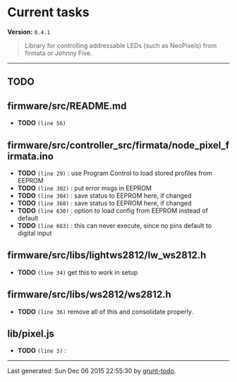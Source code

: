 # Current tasks

**Version:** `0.4.1`

> Library for controlling addressable LEDs (such as NeoPixels) from firmata or Johnny Five.

* * *

## TODO

## firmware/src/README.md

-  **TODO** `(line 56)` 

## firmware/src/controller_src/firmata/node_pixel_firmata.ino

-  **TODO** `(line 29)` : use Program Control to load stored profiles from EEPROM
-  **TODO** `(line 302)` : put error msgs in EEPROM
-  **TODO** `(line 304)` : save status to EEPROM here, if changed
-  **TODO** `(line 368)` : save status to EEPROM here, if changed
-  **TODO** `(line 630)` : option to load config from EEPROM instead of default
-  **TODO** `(line 663)` : this can never execute, since no pins default to digital input

## firmware/src/libs/lightws2812/lw_ws2812.h

-  **TODO** `(line 34)`  get this to work in setup

## firmware/src/libs/ws2812/ws2812.h

-  **TODO** `(line 36)`  remove all of this and consolidate properly.

## lib/pixel.js

-  **TODO** `(line 3)` :


* * *

Last generated: Sun Dec 06 2015 22:55:30 by [grunt-todo](https://github.com/leny/grunt-todo).
